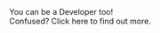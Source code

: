 <div id="answer">
    You can be a Developer too!
    <div id="click-here">
        <i class="fa fa-angle-up" id="arrow"></i>
        Confused? Click here to find out more.
    </div>
</div>